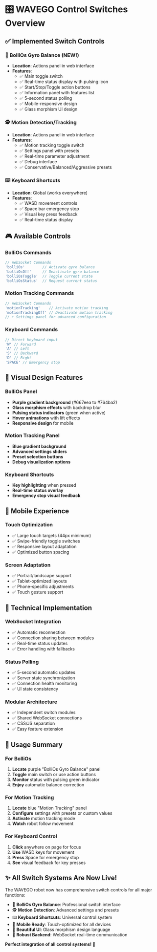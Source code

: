 # 🎛️ WAVEGO Control Switches Overview

## ✅ **Implemented Switch Controls**

### 🎯 **BolliOs Gyro Balance** (NEW!)
- **Location**: Actions panel in web interface
- **Features**:
  - ✅ Main toggle switch
  - ✅ Real-time status display with pulsing icon
  - ✅ Start/Stop/Toggle action buttons
  - ✅ Information panel with features list
  - ✅ 5-second status polling
  - ✅ Mobile-responsive design
  - ✅ Glass morphism UI design

### 🕵️ **Motion Detection/Tracking**
- **Location**: Actions panel in web interface
- **Features**:
  - ✅ Motion tracking toggle switch
  - ✅ Settings panel with presets
  - ✅ Real-time parameter adjustment
  - ✅ Debug interface
  - ✅ Conservative/Balanced/Aggressive presets

### ⌨️ **Keyboard Shortcuts**
- **Location**: Global (works everywhere)
- **Features**:
  - ✅ WASD movement controls
  - ✅ Space bar emergency stop
  - ✅ Visual key press feedback
  - ✅ Real-time status display

## 🎮 **Available Controls**

### **BolliOs Commands**
```javascript
// WebSocket Commands
'bolliOs'        // Activate gyro balance
'bolliOsOff'     // Deactivate gyro balance  
'bolliOsToggle'  // Toggle current state
'bolliOsStatus'  // Request current status
```

### **Motion Tracking Commands**
```javascript
// WebSocket Commands
'motionTracking'    // Activate motion tracking
'motionTrackingOff' // Deactivate motion tracking
// + Settings panel for advanced configuration
```

### **Keyboard Commands**
```javascript
// Direct keyboard input
'W' // Forward
'A' // Left
'S' // Backward  
'D' // Right
'SPACE' // Emergency stop
```

## 🎨 **Visual Design Features**

### **BolliOs Panel**
- **Purple gradient background** (#667eea to #764ba2)
- **Glass morphism effects** with backdrop blur
- **Pulsing status indicators** (green when active)
- **Hover animations** with lift effects
- **Responsive design** for mobile

### **Motion Tracking Panel**
- **Blue gradient background** 
- **Advanced settings sliders**
- **Preset selection buttons**
- **Debug visualization options**

### **Keyboard Shortcuts**
- **Key highlighting** when pressed
- **Real-time status overlay**
- **Emergency stop visual feedback**

## 📱 **Mobile Experience**

### **Touch Optimization**
- ✅ Large touch targets (44px minimum)
- ✅ Swipe-friendly toggle switches
- ✅ Responsive layout adaptation
- ✅ Optimized button spacing

### **Screen Adaptation**
- ✅ Portrait/landscape support
- ✅ Tablet-optimized layouts
- ✅ Phone-specific adjustments
- ✅ Touch gesture support

## 🔧 **Technical Implementation**

### **WebSocket Integration**
- ✅ Automatic reconnection
- ✅ Connection sharing between modules
- ✅ Real-time status updates
- ✅ Error handling with fallbacks

### **Status Polling**
- ✅ 5-second automatic updates
- ✅ Server state synchronization
- ✅ Connection health monitoring
- ✅ UI state consistency

### **Modular Architecture**
- ✅ Independent switch modules
- ✅ Shared WebSocket connections
- ✅ CSS/JS separation
- ✅ Easy feature extension

## 🚀 **Usage Summary**

### **For BolliOs**
1. **Locate** purple "BolliOs Gyro Balance" panel
2. **Toggle** main switch or use action buttons
3. **Monitor** status with pulsing green indicator
4. **Enjoy** automatic balance correction

### **For Motion Tracking**
1. **Locate** blue "Motion Tracking" panel
2. **Configure** settings with presets or custom values
3. **Activate** motion tracking mode
4. **Watch** robot follow movement

### **For Keyboard Control**
1. **Click** anywhere on page for focus
2. **Use** WASD keys for movement
3. **Press** Space for emergency stop
4. **See** visual feedback for key presses

## ✨ **All Switch Systems Are Now Live!**

The WAVEGO robot now has comprehensive switch controls for all major functions:

- 🎯 **BolliOs Gyro Balance**: Professional switch interface
- 🕵️ **Motion Detection**: Advanced settings and presets  
- ⌨️ **Keyboard Shortcuts**: Universal control system
- 📱 **Mobile Ready**: Touch-optimized for all devices
- 🎨 **Beautiful UI**: Glass morphism design language
- 🔧 **Robust Backend**: WebSocket real-time communication

**Perfect integration of all control systems! 🎉**
